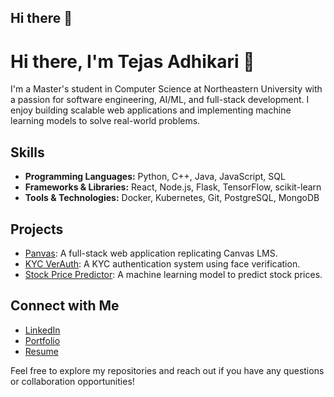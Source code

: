 ## Hi there 👋

<!--
**TejasAdhikari/TejasAdhikari** is a ✨ _special_ ✨ repository because its `README.md` (this file) appears on your GitHub profile.

Here are some ideas to get you started:

- 🔭 I’m currently working on ...
- 🌱 I’m currently learning ...
- 👯 I’m looking to collaborate on ...
- 🤔 I’m looking for help with ...
- 💬 Ask me about ...
- 📫 How to reach me: ...
- 😄 Pronouns: ...
- ⚡ Fun fact: ...
-->

# Hi there, I'm Tejas Adhikari 👋

I'm a Master's student in Computer Science at Northeastern University with a passion for software engineering, AI/ML, and full-stack development. I enjoy building scalable web applications and implementing machine learning models to solve real-world problems.

## Skills
- **Programming Languages:** Python, C++, Java, JavaScript, SQL
- **Frameworks & Libraries:** React, Node.js, Flask, TensorFlow, scikit-learn
- **Tools & Technologies:** Docker, Kubernetes, Git, PostgreSQL, MongoDB

## Projects
- [Panvas](https://github.com/TejasAdhikari/Panvas): A full-stack web application replicating Canvas LMS.
- [KYC VerAuth](https://github.com/TejasAdhikari/KYC-VerAuth): A KYC authentication system using face verification.
- [Stock Price Predictor](https://github.com/TejasAdhikari/Stock-Price-Predictor): A machine learning model to predict stock prices.

## Connect with Me
- [LinkedIn](https://www.linkedin.com/in/tejasadhikari/)
- [Portfolio](#) <!-- Add your portfolio link if available -->
- [Resume](#) <!-- Add your resume link if available -->

Feel free to explore my repositories and reach out if you have any questions or collaboration opportunities!
